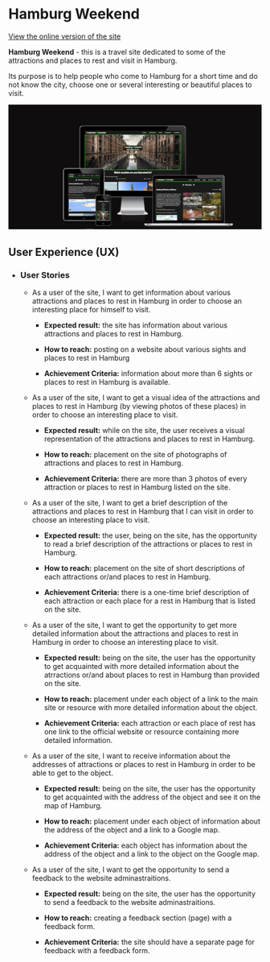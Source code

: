 # Hamburg Weekend
[View the online version of the site](https://belan-mihail.github.io/hamburg-weekend/)

**Hamburg Weekend** - this is a travel site dedicated to some of the attractions and places to rest and visit in Hamburg. 

Its purpose is to help people who come to Hamburg for a short time and do not know the city, choose one or several interesting or beautiful places to visit.

![Mockup screenshot of the Hamburg Weekend website](/assets/images/readme-images/mockup-screenshot-hamburg-weekend.jpg)

## User Experience (UX)

- ### User Stories

    - As a user of the site, I want to get information about various attractions and places to rest in Hamburg in order to choose an interesting place for himself to visit.

        - **Expected result:** the site has information about various attractions and places to rest in Hamburg.
    
        - **How to reach:** posting on a website about various sights and places to rest in Hamburg

        - **Achievement Criteria:** information about more than 6 sights or places to rest in Hamburg is available.

    - As a user of the site, I want to get a visual idea of the attractions and places to rest in Hamburg (by viewing photos of these places) in order to choose an interesting place to visit.

        - **Expected result:** while on the site, the user receives a visual representation of the attractions and places to rest in Hamburg.
    
        - **How to reach:** placement on the site of photographs of attractions and places to rest in Hamburg.

        - **Achievement Criteria:** there are more than 3 photos of every attraction or places to rest in Hamburg listed on the site.

    - As a user of the site, I want to get a brief description of the attractions and places to rest in Hamburg that I can visit in order to choose an interesting place to visit.

        - **Expected result:** the user, being on the site, has the opportunity to read a brief description of the attractions or places to rest in Hamburg.
    
        - **How to reach:** placement on the site of short descriptions of each attractions or/and places to rest in Hamburg.

        - **Achievement Criteria:** there is a one-time brief description of each attraction or each place for a rest in Hamburg that is listed on the site.

    - As a user of the site, I want to get the opportunity to get more detailed information about the attractions and places to rest in Hamburg in order to choose an interesting place to visit.

        - **Expected result:** being on the site, the user has the opportunity to get acquainted with more detailed information about the atrractions or/and about places to rest in Hamburg than provided on the site.
    
        - **How to reach:** placement under each object of a link to the main site or resource with more detailed information about the object.

        - **Achievement Criteria:** each attraction or each place of rest has one link to the official website or resource containing more detailed information.

    - As a user of the site, I want to receive information about the addresses of attractions or places to rest in Hamburg in order to be able to get to the object.

        - **Expected result:** being on the site, the user has the opportunity to get acquainted with the address of the object and see it on the map of Hamburg.
    
        - **How to reach:** placement under each object of information about the address of the object and a link to a Google map.

        - **Achievement Criteria:** each object has information about the address of the object and a link to the object on the Google map.

    - As a user of the site, I want to get the opportunity to send a feedback to the website adminastraitions. 

        - **Expected result:** being on the site, the user has the opportunity to send a feedback to the website adminastraitions.
    
        - **How to reach:** creating a feedback section (page) with a feedback form.

        - **Achievement Criteria:** the site should have a separate page for feedback with a feedback form.



